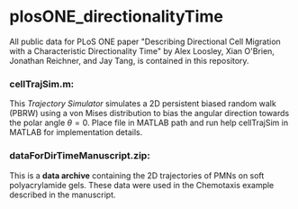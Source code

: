 # plosONE_directionalityTime
All public data for PLoS ONE paper "Describing Directional Cell Migration with a Characteristic Directionality Time" by Alex Loosley, Xian O'Brien, Jonathan Reichner, and Jay Tang, is contained in this repository.  

### cellTrajSim.m:
This *Trajectory Simulator* simulates a 2D persistent biased random walk (PBRW) using a von Mises distribution to bias the angular direction towards the polar angle $\theta=0$.  Place file in MATLAB path and run help cellTrajSim in MATLAB for implementation details.

### dataForDirTimeManuscript.zip:
This is a **data archive** containing the 2D trajectories of PMNs on soft polyacrylamide gels.  These data were used in the Chemotaxis example described in the manuscript.
